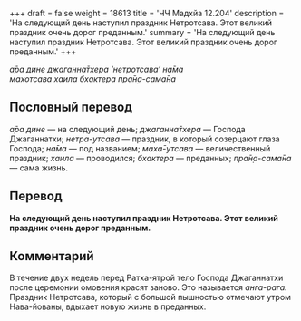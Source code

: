 +++
draft = false
weight = 18613
title = 'ЧЧ Мадхйа 12.204'
description = 'На следующий день наступил праздник Нетротсава. Этот великий праздник очень дорог преданным.'
summary = 'На следующий день наступил праздник Нетротсава. Этот великий праздник очень дорог преданным.'
+++

_а̄ра дине джаганна̄тхера ‘нетротсава’ на̄ма  
махотсава хаила бхактера пра̄н̣а-сама̄на_

## Пословный перевод

_а̄ра_ _дине_ — на следующий день; _джаганна̄тхера_ — Господа Джаганнатхи; _нетра_\-_утсава_ — праздник, в который созерцают глаза Господа; _на̄ма_ — под названием; _маха̄_\-_утсава_ — величественный праздник; _хаила_ — проводился; _бхактера_ — преданных; _пра̄н̣а_\-_сама̄на_ — сама жизнь.

## Перевод

**На следующий день наступил праздник Нетротсава. Этот великий праздник очень дорог преданным.**

## Комментарий

В течение двух недель перед Ратха-ятрой тело Господа Джаганнатхи после церемонии омовения красят заново. Это называется _анга-рага._ Праздник Нетротсава, который с большой пышностью отмечают утром Нава-йованы, вдыхает новую жизнь в преданных.
